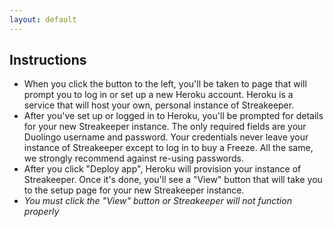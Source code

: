 ```yaml
---
layout: default
---
```

## Instructions

* When you click the button to the left, you'll be taken to page that will prompt you to log in or set up a new Heroku account. Heroku is a service that will host your own, personal instance of Streakeeper.
* After you've set up or logged in to Heroku, you'll be prompted for details for your new Streakeeper instance. The only required fields are your Duolingo username and password. Your credentials never leave your instance of Streakeeper except to log in to buy a Freeze. All the same, we strongly recommend against re-using passwords.
* After you click "Deploy app", Heroku will provision your instance of Streakeeper. Once it's done, you'll see a "View" button that will take you to the setup page for your new Streakeeper instance.
* *You must click the "View" button or Streakeeper will not function properly*

